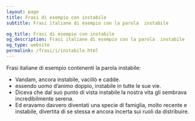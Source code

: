 ```yaml
---
layout: page
title: Frasi di esempio con instabile 
subtitle: Frasi italiane di esempio con la parola  instabile

og_title: Frasi di esempio con instabile 
og_description: Frasi italiane di esempio con la parola  instabile
og_type: website
permalink: /frasi/i/instabile.html
---
```


Frasi italiane di esempio contenenti la parola instabile:


- Vandam, ancora instabile, vacillò e cadde.
- essendo uomo d’animo doppio, instabile in tutte le sue vie.
- Diceva che dal suo punto di vista instabile la nostra vita gli sembrava incredibilmente serena.
- Ed eravamo davvero diventati una specie di famiglia, molto recente e instabile, divertita di se stessa e ancora incerta sui ruoli da distribuire.
